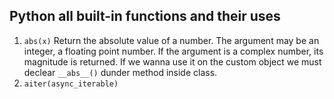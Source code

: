 ## Python all built-in functions and their uses

1. `abs(x)` Return the absolute value of a number. The argument may be an integer, a floating point number. If the argument is a complex number, its magnitude is returned. If we wanna use it on the custom object we must declear `__abs__()` dunder method inside class.
2. `aiter(async_iterable)`
